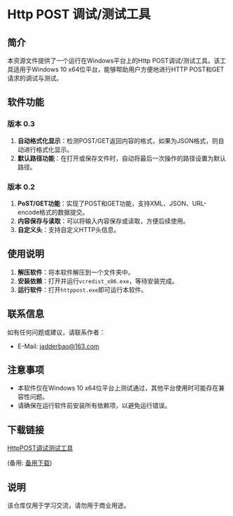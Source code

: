 # Http POST 调试/测试工具

## 简介

本资源文件提供了一个运行在Windows平台上的Http POST调试/测试工具。该工具适用于Windows 10 x64位平台，能够帮助用户方便地进行HTTP POST和GET请求的调试与测试。

## 软件功能

### 版本 0.3
1. **自动格式化显示**：检测POST/GET返回内容的格式，如果为JSON格式，则自动进行格式化显示。
2. **默认路径功能**：在打开或保存文件时，自动将最后一次操作的路径设置为默认路径。

### 版本 0.2
1. **PoST/GET功能**：实现了POST和GET功能，支持XML、JSON、URL-encode格式的数据提交。
2. **内容保存与读取**：可以将输入内容保存或读取，方便后续使用。
3. **自定义头**：支持自定义HTTP头信息。

## 使用说明

1. **解压软件**：将本软件解压到一个文件夹中。
2. **安装依赖**：打开并运行`vcredist_x86.exe`，等待安装完成。
3. **运行软件**：打开`httppost.exe`即可运行本软件。

## 联系信息

如有任何问题或建议，请联系作者：
- E-Mail: jadderbao@163.com

## 注意事项

- 本软件仅在Windows 10 x64位平台上测试通过，其他平台使用时可能存在兼容性问题。
- 请确保在运行软件前安装所有依赖项，以避免运行错误。

## 下载链接
[HttpPOST调试测试工具](https://pan.quark.cn/s/2c0848169633) 

(备用: [备用下载](https://pan.baidu.com/s/1rLxjlLBhl6DBmzZUqSD2kg?pwd=1234))

## 说明

该仓库仅用于学习交流，请勿用于商业用途。
